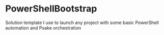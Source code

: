 # PowerShellBootstrap
Solution template I use to launch any project with some basic PowerShell automation and Psake orchestration
